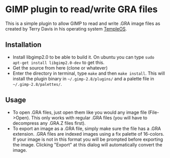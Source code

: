 # GIMP plugin to read/write GRA files

This is a simple plugin to allow GIMP to read and write .GRA image files as created by Terry Davis in his operating system [TempleOS](www.templeos.org).

## Installation
- Install libgimp2.0 to be able to build it. On ubuntu you can type `sudo apt-get install libgimp2.0-dev` to get this.
- Get the source from here (clone or whatever)
- Enter the directory in terminal, type `make` and then `make install`. This will install the plugin binary in `~/.gimp-2.8/plugins/` and a palette file in `~/.gimp-2.8/palettes/`.

## Usage
- To open .GRA files, just open them like you would any image file (File->Open). This only works with regular .GRA files (you will have to decompress any .GRA.Z files first).
- To export an image as a .GRA file, simply make sure the file has a .GRA extension. .GRA files are indexed images using a fix palette of 16-colors. If your image is not in this format you will be prompted before exporting the image. Clicking "Export" at this dialog will automatically convert the image.
